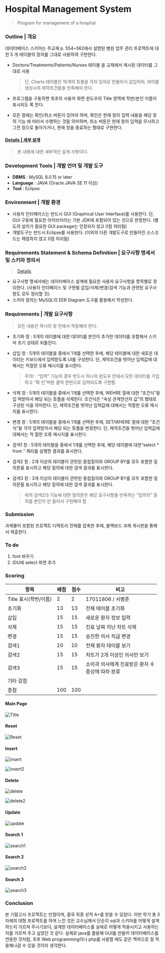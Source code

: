 # Hospital Management System
> Program for management of a hospital





### Outline | 개요

데이터베이스 스키마는 주교재 p. 554~562에서 설명된 병원 업무 관리 프로젝트에 대한 5 개 테이블의 정의를 그대로 사용하여 구현한다.

- Doctors/Treatments/Patients/Nurses 테이블 을 교재에서 제시된 데이터를 그대로 사용

  > 단, Charts 테이블은 15개의 튜플을 각자 임의로 만들어서 삽입하되, 테이블 생성시의 제약조건들을 만족해야 한다.

- 프로그램을 구동하면 최초의 사용자 화면 윈도우의 Title 영역에 학번/본인 이름이 표시되도 록 한다. 

- 모든 창에는 확인/취소 버튼이 있어야 하며, 확인은 현재 창의 입력 내용을 해당 창의 기능 에 따라서 수행하는 것을 의미하며, 취소 버튼은 현재 창의 입력을 무시하고 그전 창으로  돌아가거나, 현재 창을 종료하는 형태로 구현한다.



#### [Details | 세부 설계](./details.md)

> 본 내용에 대한 세부적인 설계 사항이다.



### Development Tools | 개발 언어 및 개발 도구

- **DBMS** : MySQL 8.0.15 or later
- **Language** : JAVA (Oracle JAVA SE 11 이상)
- **Tool** : Eclipse

 

### Environment | 개발 환경

- 사용자 인터페이스는 반드시 GUI (Graphical User Interface)를 사용한다. 단, GUI 구동에 필요한 라이브러리는 기본 JDK에 포함되어 있는 것으로 한정한다. (별도의 설치가 필요한 GUI package는 인정되지 않고 0점 처리됨)
- 개발도구는 반드시 Eclipse를 사용한다. (이외의 다른 개발도구로 만들어진 소스코드는 채점하지 않고 0점 처리됨)

 

### Requirements Statement & Schema Definition | 요구사항 명세서 및 스키마 정의서

> [Details](./details.md)

- 요구사항 명세서에는 데이터베이스 설계에 필요한 사용자 요구사항을 항목별로 정리한다. (사용자 인터페이스 및 구현될 삽입/삭제/변경/검색 기능과 관련된 요구사항도 모두 정리할 것)
- 스키마 정의는 MySQL의 EER Diagram 도구를 활용해서 작성한다.

 

### Requirements | 개발 요구사항

> 모든 내용은 하나의 창 안에서 작동해야 한다.

- 초기화 창 : 5개의 테이블에 대한 데이터를 본인이 추가한 데이터를 포함해서 스키마 초기 상태로 되돌린다.

- 삽입 창 : 5개의 테이블을 중에서 1개를 선택한 후에, 해당 테이블에 대한 새로운 데이터는 키보드에서 입력받도록 UI를 구성한다. 단, 제약조건을 벗어난 입력값에 대해서는 적절한 오류 메시지를 표시한다.

  > 주의! : “입력” 기능의 경우 반드시 하나의 윈도우 안에서 모든 데이터를 기입하고 “확 인”버튼 클릭 한번으로 입력되도록 구현함.

- 삭제 창 : 5개의 테이블을 중에서 1개룰 선택한 후에, WEHRE 절에 대한 “조건식”을 입 력받아서 해당 되는 튜플을 삭제한다. 조건식은 “속성 관계연산자 값”의 형태로 구성된 식을 의미한다. 단, 제약조건을 벗어난 입력값에 대해서는 적절한 오류 메시지를 표시한다.

- 변경 창 : 5개의 테이블을 중에서 1개룰 선택한 후에, SET/WHERE 절에 대한 “조건식”을 각각 입력받아서 해당 되는 튜플을 변경한다. 단, 제약조건을 벗어난 입력값에 대해서는 적 절한 오류 메시지를 표시한다.

- 검색1 창 : 5개의 테이블을 중에서 1개룰 선택한 후에, 해당 테이블에 대한“select * from ” 쿼리를 실행한 결과를 표시한다.

- 검색2 창 : 2개 이상의 테이블이 관련된 중첩질의와 GROUP BY를 모두 포함한 질의문울 표시하고 해당 질의에 대한 검색 결과를 표시한다.

- 검색3 창 : 3개 이상의 테이블이 관련된 중첩질의와 GROUP BY를 모두 포함한 질의문울 표시하고 해당 질의에 대한 검색 결과를 표시한다. 

  

  > 위의 검색2/3 기능에 대한 질의문은 해당 요구사항을 만족하는 “임의의” 질의를 본인이 만 들어서 구현해야 함

 

### Submission

과제물이 포함된 프로젝트 디렉토리 전체를 압축한 후에, 블랙보드 과제 게시판을 통해서 제출한다.



### To do

1. font 바꾸기
2. IDU에 select 화면 추가

 

### Scoring



| 항목                  | 배점 | 점수 | 비고                                                   |
| --------------------- | ---- | ---- | ------------------------------------------------------ |
| Title 표시(학번/이름) | 2    | 2    | 17011806 / 서병준                                      |
| 초기화                | 13   | 13   | 전체 테이블 초기화                                     |
| 삽입                  | 15   | 15   | 새로운 환자 정보 입력                                  |
| 삭제                  | 15   | 15   | 진료 날짜 지난 차트 삭제                               |
| 변경                  | 15   | 15   | 승진한 의사 직급 변경                                  |
| 검색1                 | 10   | 10   | 전체 환자 테이블 보기                                  |
| 검색2                 | 15   | 15   | 차트가 2개 이상인 의사만 보기                          |
| 검색3                 | 15   | 15   | 소아과 의사에게 진료받은 환자 수<br />증상에 따라 분류 |
| 기타 감점             |      |      |                                                        |
| 총점                  | 100  | 100  |                                                        |



#### Main Page

![Title](./img/1.png)

#### Reset

![Reset](./img/2.png)

#### Insert

![insert](./img/3.png)

![insert2](./img/5.png)

#### Delete

![delete](./img/6.png)

![delete2](./img/7.png)

#### Update

![update](./img/8.png)

#### Search 1

![search1](./img/9.png)

#### Search 2

![search2](./img/10.png)

#### Search 3

![search3](./img/11.png)


### Conclusion
본 기말고사 프로젝트는 만점이며, 결국 최종 성적 A+를 받을 수 있었다. 이번 학기 총 3차례의 대형 프로젝트를 하며 느낀 것은 교수님께서 단순히 sql과 스키마를 어떻게 설계하는지 가르쳐 주시기보다, 설계한 데이터베이스를 실제로 어떻게 적용시키고 사용하는지를 가르쳐 주고 싶었던 것 같다. 실제로 java를 활용해 GUI를 만들어 데이터베이스를 연동한 것처럼, 추후 Web programming이나 php를 사용할 때도 같은 맥락으로 잘 적용해나갈 수 있을 것이라 생각한다.
